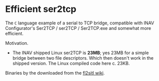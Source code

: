 # Efficient ser2tcp

The `C` language example of a serial to TCP bridge, compatible with INAV Configurator's Ser2TCP / ser2TCP / Ser2TCP.exe and somewhat more efficient.

Motivation.

* The INAV shipped Linux ser2TCP is **23MB**; yes 23MB for a simple bridge between two file descriptors. Which then doesn't work in the shipped version. The Linux compiled code here c. 23KB.

Binaries by the downloaded from the [fl2sitl wiki](https://github.com/stronnag/bbl2kml/wiki/fl2sitl#images).
